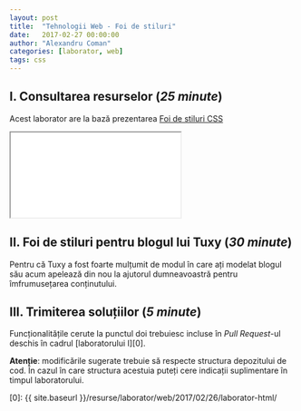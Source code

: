 ```yaml
---
layout: post
title:  "Tehnologii Web - Foi de stiluri"
date:   2017-02-27 00:00:00
author: "Alexandru Coman"
categories: [laborator, web]
tags: css
---
```


## I. Consultarea resurselor (*25 minute*)

Acest laborator are la bază prezentarea [Foi de stiluri CSS](https://www.slideshare.net/busaco/foi-de-stiluri-css)

<div id="presentation" class="presentation">
	<iframe src="//www.slideshare.net/slideshow/embed_code/key/wM92SyrM5EE3s8" class="frame" allowfullscreen=""></iframe>
</div>


## II. Foi de stiluri pentru blogul lui Tuxy (*30 minute*)

Pentru că Tuxy a fost foarte mulțumit de modul în care ați modelat blogul său acum apelează din nou la ajutorul dumneavoastră pentru îmfrumusețarea conținutului.


## III. Trimiterea soluțiilor (*5 minute*)

Funcționalitățile cerute la punctul doi trebuiesc incluse în *Pull Request*-ul deschis în cadrul [laboratorului I][0].

**Atenție**: modificările sugerate trebuie să respecte structura depozitului de cod. În cazul în care structura acestuia puteți cere indicații suplimentare în timpul laboratorului.

[0]: {{ site.baseurl }}/resurse/laborator/web/2017/02/26/laborator-html/

